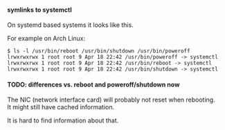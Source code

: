 #### symlinks to systemctl

On systemd based systems it looks like this.

For example on Arch Linux:
```
$ ls -l /usr/bin/reboot /usr/bin/shutdown /usr/bin/poweroff
lrwxrwxrwx 1 root root 9 Apr 18 22:42 /usr/bin/poweroff -> systemctl
lrwxrwxrwx 1 root root 9 Apr 18 22:42 /usr/bin/reboot -> systemctl
lrwxrwxrwx 1 root root 9 Apr 18 22:42 /usr/bin/shutdown -> systemctl
```

#### TODO: differences vs. reboot and poweroff/shutdown now

The NIC (network interface card) will probably not reset when rebooting.\
It might still have cached information.

It is hard to find information about that.
